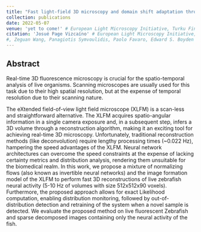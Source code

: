 ```yaml
---
title: "Fast light-field 3D microscopy and domain shift adaptation through optics aware invertible neural networks"
collection: publications
date: 2022-05-07
venue: 'yet to come!' # European Light Microscopy Initiative, Turku Finland'
citation: 'Josué Page Vizcaíno' # European Light Microscopy Initiative, Turku Finland'
#, Zeguan Wang, Panagiotis Symvoulidis, Paolo Favaro, Edward S. Boyden and Tobias Lasser.&quot;.'
---
```


 <!-- [[PDF]](https://mediatum.ub.tum.de/doc/1522002/file.pdf)  -->
 <!-- [[Code]](https://gitlab.lrz.de/IP/olaf)  -->
 <!-- [[Project Page]](http://cvg.unibe.ch/media/project/page/LFMNet/index.html)  -->

## Abstract

Real-time 3D fluorescence microscopy is crucial for the spatio-temporal analysis of live organisms. Scanning microscopes are usually used for this task due to their high spatial resolution, but at the expense of temporal resolution due to their scanning nature.

The eXtended field-of-view light field microscope (XLFM) is a scan-less and straightforward alternative. The XLFM acquires spatio-angular information in a single camera exposure and, in a subsequent step, infers a 3D volume through a reconstruction algorithm, making it an exciting tool for achieving real-time 3D microscopy.
Unfortunately, traditional reconstruction methods (like deconvolution) require lengthy processing times (~0.022 Hz), hampering the speed advantages of the XLFM. Neural network architectures can overcome the speed constraints at the expense of lacking certainty metrics and distribution analysis, rendering them unsuitable for the biomedical realm.
In this work, we propose a mixture of normalizing flows (also known as invertible neural networks) and the image formation model of the XLFM to perform fast 3D reconstructions of live zebrafish neural activity (5-10 Hz of volumes with size 512x512x90 voxels). Furthermore, the proposed approach allows for exact Likelihood computation, enabling distribution monitoring, followed by out-of-distribution detection and retraining of the system when a novel sample is detected. We evaluate the proposed method on live fluorescent Zebrafish and sparse decomposed images containing only the neural activity of the fish.
